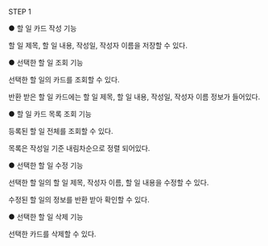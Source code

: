 STEP 1


● 할 일 카드 작성 기능

할 일 제목, 할 일 내용, 작성일, 작성자 이름을 저장할 수 있다.

● 선택한 할 일 조회 기능

선택한 할 일의 카드를 조회할 수 있다.

반환 받은 할 일 카드에는 할 일 제목, 할 일 내용, 작성일, 작성자 이름 정보가 들어있다.

● 할 일 카드 목록 조회 기능

등록된 할 일 전체를 조회할 수 있다.

목록은 작성일 기준 내림차순으로 정렬 되어있다.

● 선택한 할 일 수정 기능

선택한 할 일의 할 일 제목, 작성자 이름, 할 일 내용을 수정할 수 있다.

수정된 할 일의 정보를 반환 받아 확인할 수 있다.

● 선택한 할 일 삭제 기능

선택한 카드를 삭제할 수 있다.

